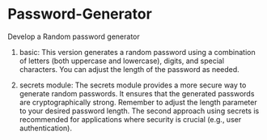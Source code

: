 # Password-Generator
Develop a Random password generator

1. basic: This version generates a random password using a combination of letters (both uppercase and lowercase), 
digits, and special characters. You can adjust the length of the password as needed.


3. secrets module: The secrets module provides a more secure way to generate random passwords. 
It ensures that the generated passwords are cryptographically strong.
Remember to adjust the length parameter to your desired password length. 
The second approach using secrets is recommended for applications where security is crucial (e.g., user authentication).
